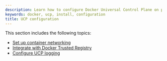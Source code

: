 ```yaml
---
description: Learn how to configure Docker Universal Control Plane on production.
keywords: docker, ucp, install, configuration
title: UCP configuration
---
```


This section includes the following topics:

* [Set up container networking](multi-host-networking.md)
* [Integrate with Docker Trusted Registry](dtr-integration.md)
* [Configure UCP logging](configure-logs.md)